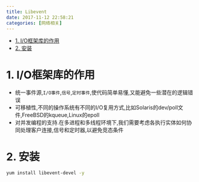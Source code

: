 ```yaml
---
title: Libevent
date: 2017-11-12 22:58:21
categories: [网络相关]
---
```

<!-- TOC -->

- [1. I/O框架库的作用](#1-io框架库的作用)
- [2. 安装](#2-安装)

<!-- /TOC -->

<a id="markdown-1-io框架库的作用" name="1-io框架库的作用"></a>
# 1. I/O框架库的作用

* 统一事件源,`I/O事件`,`信号`,`定时事件`,使代码简单易懂,又能避免一些潜在的逻辑错误
* 可移植性,不同的操作系统有不同的I/O复用方式,比如Solaris的dev/poll文件,FreeBSD的kqueue,Linux的epoll
* 对并发编程的支持.在多进程和多线程环境下,我们需要考虑各执行实体如何协同处理客户连接,信号和定时器,以避免竞态条件

<a id="markdown-2-安装" name="2-安装"></a>
# 2. 安装
```bash
yum install libevent-devel -y
```
